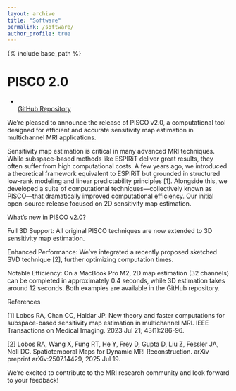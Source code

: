 ```yaml
---
layout: archive
title: "Software"
permalink: /software/
author_profile: true
---
```


{% include base_path %}

<b>PISCO 2.0</b>
======
* <br>[GitHub Repository](https://github.com/ralobos/PISCO.git)<br>

We’re pleased to announce the release of PISCO v2.0, a computational tool designed for efficient and accurate sensitivity map estimation in multichannel MRI applications.

Sensitivity map estimation is critical in many advanced MRI techniques. While subspace-based methods like ESPIRiT deliver great results, they often suffer from high computational costs. A few years ago, we introduced a theoretical framework equivalent to ESPIRiT but grounded in structured low-rank modeling and linear predictability principles [1]. Alongside this, we developed a suite of computational techniques—collectively known as PISCO—that dramatically improved computational efficiency. Our initial open-source release focused on 2D sensitivity map estimation.

What’s new in PISCO v2.0?

Full 3D Support: All original PISCO techniques are now extended to 3D sensitivity map estimation.

Enhanced Performance: We’ve integrated a recently proposed sketched SVD technique [2], further optimizing computation times.

Notable Efficiency: On a MacBook Pro M2, 2D map estimation (32 channels) can be completed in approximately 0.4 seconds, while 3D estimation takes around 12 seconds. Both examples are available in the GitHub repository.

References

[1] Lobos RA, Chan CC, Haldar JP. New theory and faster computations for subspace-based sensitivity map estimation in multichannel MRI. IEEE Transactions on Medical Imaging. 2023 Jul 21; 43(1):286-96.
 
[2] Lobos RA, Wang X, Fung RT, He Y, Frey D, Gupta D, Liu Z, Fessler JA, Noll DC. Spatiotemporal Maps for Dynamic MRI Reconstruction. arXiv preprint arXiv:2507.14429, 2025 Jul 19.

We’re excited to contribute to the MRI research community and look forward to your feedback!

